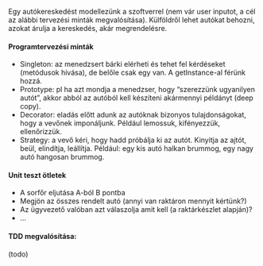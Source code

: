 Egy autókereskedést modellezünk a szoftverrel (nem vár user inputot, a cél az alábbi tervezési minták megvalósítása). Külföldről lehet autókat behozni, azokat árulja a kereskedés, akár megrendelésre.

#### Programtervezési minták
- Singleton: az menedzsert bárki elérheti és tehet fel kérdéseket (metódusok hívása), de belőle csak egy van. A getInstance-al férünk hozzá.
- Prototype: pl ha azt mondja a menedzser, hogy “szerezzünk ugyanilyen autót”, akkor abból az autóból kell készíteni akármennyi példányt (deep copy).
- Decorator: eladás előtt adunk az autóknak bizonyos tulajdonságokat, hogy a vevőnek imponáljunk. Például lemossuk, kifényezzük, ellenőrizzük.
- Strategy: a vevő kéri, hogy hadd próbálja ki az autót. Kinyitja az ajtót, beül, elindítja, leállítja. Például: egy kis autó halkan brummog, egy nagy autó hangosan brummog.

#### Unit teszt ötletek
- A sorfőr eljutása A-ból B pontba
- Megjön az összes rendelt autó (annyi van raktáron mennyit kértünk?)
- Az ügyvezető valóban azt válaszolja amit kell (a raktárkészlet alapján)?
- ...

#### TDD megvalósítása:
(todo)
